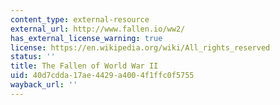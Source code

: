 ```yaml
---
content_type: external-resource
external_url: http://www.fallen.io/ww2/
has_external_license_warning: true
license: https://en.wikipedia.org/wiki/All_rights_reserved
status: ''
title: The Fallen of World War II
uid: 40d7cdda-17ae-4429-a400-4f1ffc0f5755
wayback_url: ''
---
```

